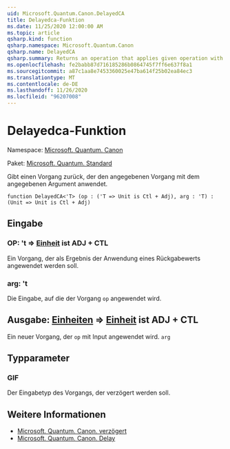 ```yaml
---
uid: Microsoft.Quantum.Canon.DelayedCA
title: Delayedca-Funktion
ms.date: 11/25/2020 12:00:00 AM
ms.topic: article
qsharp.kind: function
qsharp.namespace: Microsoft.Quantum.Canon
qsharp.name: DelayedCA
qsharp.summary: Returns an operation that applies given operation with given argument.
ms.openlocfilehash: fe2babb87d716185286b0864745f7ff6e637f8a1
ms.sourcegitcommit: a87c1aa8e7453360025e47ba614f25b02ea84ec3
ms.translationtype: MT
ms.contentlocale: de-DE
ms.lasthandoff: 11/26/2020
ms.locfileid: "96207008"
---
```

# <a name="delayedca-function"></a>Delayedca-Funktion

Namespace: [Microsoft. Quantum. Canon](xref:Microsoft.Quantum.Canon)

Paket: [Microsoft. Quantum. Standard](https://nuget.org/packages/Microsoft.Quantum.Standard)


Gibt einen Vorgang zurück, der den angegebenen Vorgang mit dem angegebenen Argument anwendet.

```qsharp
function DelayedCA<'T> (op : ('T => Unit is Ctl + Adj), arg : 'T) : (Unit => Unit is Ctl + Adj)
```


## <a name="input"></a>Eingabe

### <a name="op--t--unit--is-adj--ctl"></a>OP: 't => [Einheit](xref:microsoft.quantum.lang-ref.unit)  ist ADJ + CTL

Ein Vorgang, der als Ergebnis der Anwendung eines Rückgabewerts angewendet werden soll.


### <a name="arg--t"></a>arg: 't

Die Eingabe, auf die der Vorgang `op` angewendet wird.



## <a name="output--unit--unit--is-adj--ctl"></a>Ausgabe: [Einheiten](xref:microsoft.quantum.lang-ref.unit) => [Einheit](xref:microsoft.quantum.lang-ref.unit)  ist ADJ + CTL

Ein neuer Vorgang, der `op` mit Input angewendet wird. `arg`

## <a name="type-parameters"></a>Typparameter

### <a name="t"></a>GIF

Der Eingabetyp des Vorgangs, der verzögert werden soll.

## <a name="see-also"></a>Weitere Informationen

- [Microsoft. Quantum. Canon. verzögert](xref:Microsoft.Quantum.Canon.Delayed)
- [Microsoft. Quantum. Canon. Delay](xref:Microsoft.Quantum.Canon.Delay)